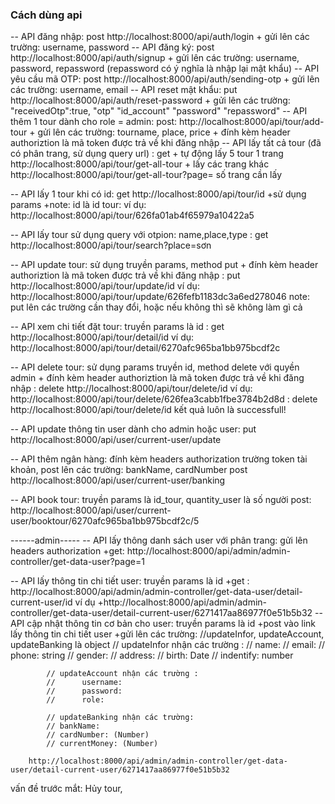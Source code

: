 ### Cách dùng api
-- API đăng nhập: post http://localhost:8000/api/auth/login
                + gửi lên các trường: username, password
-- API đăng ký: post http://localhost:8000/api/auth/signup
                + gửi lên các trường: username, password, repassword (repassword có ý nghĩa là nhập lại mật khẩu)
-- API yêu cầu mã OTP: post http://localhost:8000/api/auth/sending-otp
                + gửi lên các trường: username, email
-- API reset mật khẩu: put http://localhost:8000/api/auth/reset-password
                + gửi lên các trường:  "receivedOtp":true,
                                        "otp"
                                        "id_account"
                                        "password"
                                        "repassword"
-- API thêm 1 tour dành cho role = admin: post: http://localhost:8000/api/tour/add-tour
                + gửi lên các trường: tourname, place, price
                + đính kèm header authoriztion là mã token được trả về khi đăng nhập
-- API lấy tất cả tour (đã có phân trang, sử dụng query url) : get
                + tự động lấy 5 tour 1 trang
                http://localhost:8000/api/tour/get-all-tour
                + lấy các trang khác
                http://localhost:8000/api/tour/get-all-tour?page= số trang cần lấy
                
-- API lấy 1 tour khi có id: get http://localhost:8000/api/tour/id
                +sử dụng params
                +note: id là id tour: ví dụ:
                        http://localhost:8000/api/tour/626fa01ab4f65979a10422a5

-- API lấy tour sử dụng query với otpion: name,place,type
                : get http://localhost:8000/api/tour/search?place=sơn

-- API update tour: sử dụng truyền params, method put 
                + đính kèm header authoriztion là mã token được trả về khi đăng nhập
                : put http://localhost:8000/api/tour/update/id
                ví dụ: http://localhost:8000/api/tour/update/626fefb1183dc3a6ed278046
                note: put lên các trường cần thay đổi, hoặc nếu không thì sẽ không làm gì cả

-- API xem chi tiết đặt tour: truyền params là id
                : get http://localhost:8000/api/tour/detail/id
                ví dụ: http://localhost:8000/api/tour/detail/6270afc965ba1bb975bcdf2c

-- API delete tour: sử dụng params truyền id, method delete với quyền admin
                + đính kèm header authoriztion là mã token được trả về khi đăng nhập
                : delete http://localhost:8000/api/tour/delete/id
                ví dụ: http://localhost:8000/api/tour/delete/626fea3cabb1fbe3784b2d8d
                : delete http://localhost:8000/api/tour/delete/id
                         kết quả luôn là successfull!

-- API update thông tin user dành cho admin hoặc user:
                put http://localhost:8000/api/user/current-user/update

-- API thêm ngân hàng: đính kèm headers authorization trường token tài khoản, post lên các trường: bankName, cardNumber
        post http://localhost:8000/api/user/current-user/banking

-- API book tour: truyền params là id_tour, quantity_user là số người
        post:
        http://localhost:8000/api/user/current-user/booktour/6270afc965ba1bb975bcdf2c/5

------admin-----
-- API lấy thông danh sách user với phân trang: gửi lên headers authorization
        +get: http://localhost:8000/api/admin/admin-controller/get-data-user?page=1

-- API lấy thông tin chi tiết user: truyền params là id
        +get :
http://localhost:8000/api/admin/admin-controller/get-data-user/detail-current-user/id
        ví dụ
        +http://localhost:8000/api/admin/admin-controller/get-data-user/detail-current-user/6271417aa86977f0e51b5b32
-- API cập nhật thông tin cơ bản cho user: truyền params là id
        +post vào link lấy thông tin chi tiết user
        +gửi lên các trường: 
        //updateInfor, updateAccount, updateBanking là  object
            // updateInfor nhận các trường : 
            //      name: 
            //      email:
            //      phone: string
            //      gender: 
            //      address: 
            //      birth: Date
            //      indentify: number

            // updateAccount nhận các trường :
            //      username:
            //      password: 
            //      role:

            // updateBanking nhận các trường:
            // bankName: 
            // cardNumber: (Number)
            // currentMoney: (Number)

        http://localhost:8000/api/admin/admin-controller/get-data-user/detail-current-user/6271417aa86977f0e51b5b32

vấn đề trước mắt: Hủy tour, 